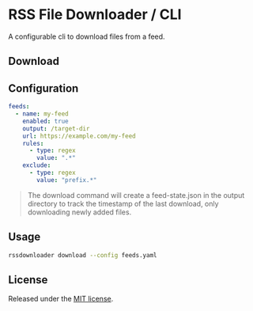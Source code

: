 # RSS File Downloader / CLI

A configurable cli to download files from a feed.

## Download



## Configuration

```yaml
feeds:
  - name: my-feed
    enabled: true
    output: /target-dir
    url: https://example.com/my-feed
    rules:
      - type: regex
        value: ".*"
    exclude:
      - type: regex
        value: "prefix.*"
```

> The download command will create a feed-state.json in the output directory to track the timestamp of the last download, only downloading newly added files.

## Usage

```bash
rssdownloader download --config feeds.yaml
```

## License

Released under the [MIT license](./LICENSE).
